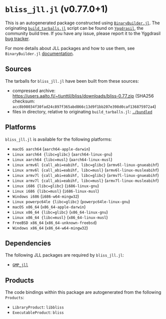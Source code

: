 # `bliss_jll.jl` (v0.77.0+1)

This is an autogenerated package constructed using [`BinaryBuilder.jl`](https://github.com/JuliaPackaging/BinaryBuilder.jl). The originating [`build_tarballs.jl`](https://github.com/JuliaPackaging/Yggdrasil/blob/332d9ba21a228f3ff1b8b37a82cc5d5be1593d11/B/bliss/build_tarballs.jl) script can be found on [`Yggdrasil`](https://github.com/JuliaPackaging/Yggdrasil/), the community build tree.  If you have any issue, please report it to the Yggdrasil [bug tracker](https://github.com/JuliaPackaging/Yggdrasil/issues).

For more details about JLL packages and how to use them, see `BinaryBuilder.jl` [documentation](https://juliapackaging.github.io/BinaryBuilder.jl/dev/jll/).

## Sources

The tarballs for `bliss_jll.jl` have been built from these sources:

* compressed archive: https://users.aalto.fi/~tjunttil/bliss/downloads/bliss-0.77.zip (SHA256 checksum: `acc8b98034f30fad24c897f365abd866c13d9f1bb207e398d0caf136875972a4`)
* files in directory, relative to originating `build_tarballs.jl`: [`./bundled`](https://github.com/JuliaPackaging/Yggdrasil/tree/332d9ba21a228f3ff1b8b37a82cc5d5be1593d11/B/bliss/bundled)

## Platforms

`bliss_jll.jl` is available for the following platforms:

* `macOS aarch64` (`aarch64-apple-darwin`)
* `Linux aarch64 {libc=glibc}` (`aarch64-linux-gnu`)
* `Linux aarch64 {libc=musl}` (`aarch64-linux-musl`)
* `Linux armv6l {call_abi=eabihf, libc=glibc}` (`armv6l-linux-gnueabihf`)
* `Linux armv6l {call_abi=eabihf, libc=musl}` (`armv6l-linux-musleabihf`)
* `Linux armv7l {call_abi=eabihf, libc=glibc}` (`armv7l-linux-gnueabihf`)
* `Linux armv7l {call_abi=eabihf, libc=musl}` (`armv7l-linux-musleabihf`)
* `Linux i686 {libc=glibc}` (`i686-linux-gnu`)
* `Linux i686 {libc=musl}` (`i686-linux-musl`)
* `Windows i686` (`i686-w64-mingw32`)
* `Linux powerpc64le {libc=glibc}` (`powerpc64le-linux-gnu`)
* `macOS x86_64` (`x86_64-apple-darwin`)
* `Linux x86_64 {libc=glibc}` (`x86_64-linux-gnu`)
* `Linux x86_64 {libc=musl}` (`x86_64-linux-musl`)
* `FreeBSD x86_64` (`x86_64-unknown-freebsd`)
* `Windows x86_64` (`x86_64-w64-mingw32`)

## Dependencies

The following JLL packages are required by `bliss_jll.jl`:

* [`GMP_jll`](https://github.com/JuliaBinaryWrappers/GMP_jll.jl)

## Products

The code bindings within this package are autogenerated from the following `Products`:

* `LibraryProduct`: `libbliss`
* `ExecutableProduct`: `bliss`
